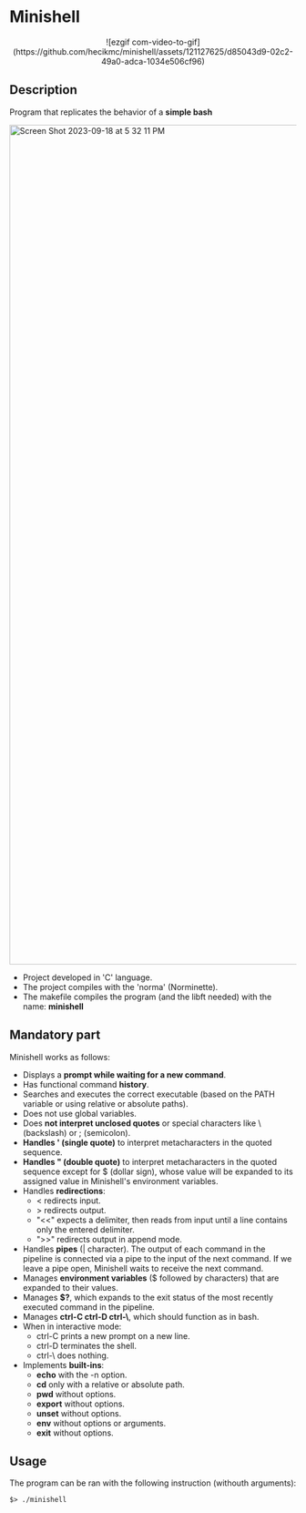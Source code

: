 # Minishell
<p align=center>
![ezgif com-video-to-gif](https://github.com/hecikmc/minishell/assets/121127625/d85043d9-02c2-49a0-adca-1034e506cf96)
</p>

## Description 

Program that replicates the behavior of a **simple bash**

<img width="1475" alt="Screen Shot 2023-09-18 at 5 32 11 PM" src="https://github.com/hecikmc/minishell/assets/121127625/a0c98b26-a90c-4a4f-9520-44499b4b7d42">

* Project developed in 'C' language.
* The project compiles with the 'norma' (Norminette).
* The makefile compiles the program (and the libft needed) with the name: **minishell**

## Mandatory part

Minishell works as follows:
* Displays a **prompt while waiting for a new command**.
* Has functional command **history**.
* Searches and executes the correct executable (based on the PATH variable or using relative or absolute paths).
* Does not use global variables.
* Does **not interpret unclosed quotes** or special characters like \ (backslash) or ; (semicolon).
* **Handles ' (single quote)** to interpret metacharacters in the quoted sequence.
* **Handles " (double quote)** to interpret metacharacters in the quoted sequence except for $ (dollar sign), whose value will be expanded to its assigned value in Minishell's environment variables.
* Handles **redirections**:
    * < redirects input.
    * \> redirects output.
    * "<<" expects a delimiter, then reads from input until a line contains only the entered delimiter.
    * ">>" redirects output in append mode.
* Handles **pipes** (| character). The output of each command in the pipeline is connected via a pipe to the input of the next command. If we leave a pipe open, Minishell waits to receive the next command.
* Manages **environment variables** ($ followed by characters) that are expanded to their values.
* Manages **$?**, which expands to the exit status of the most recently executed command in the pipeline.
* Manages **ctrl-C ctrl-D ctrl-\\**, which should function as in bash.
* When in interactive mode:
    * ctrl-C prints a new prompt on a new line.
    * ctrl-D terminates the shell.
    * ctrl-\ does nothing.
* Implements **built-ins**:
    * **echo** with the -n option.
    * **cd** only with a relative or absolute path.
    * **pwd** without options.
    * **export** without options.
    * **unset** without options.
    * **env** without options or arguments.
    * **exit** without options.

## Usage

The program can be ran with the following instruction (withouth arguments):

```shell
$> ./minishell
```
